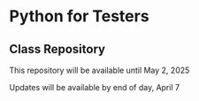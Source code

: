 # Python for Testers

## Class Repository

This repository will be available until May 2, 2025

Updates will be available by end of day, April 7
